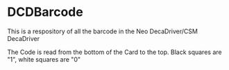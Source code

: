 # DCDBarcode

This is a respository of all the barcode in the Neo DecaDriver/CSM DecaDriver

The Code is read from the bottom of the Card to the top. Black squares are "1", white squares are "0"
